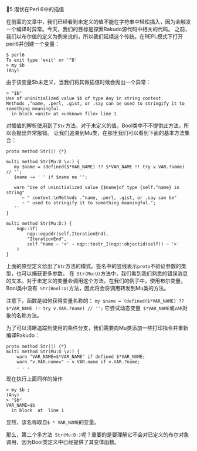 🔬5 潜伏在Perl 6中的插值

在前面的文章中，我们已经看到未定义的值不能在字符串中轻松插入，因为会触发一个编译时异常。今天，我们的目标是探索Rakudo源代码中相关的代码。
之前，我们以布尔值的定义为例来说的，所以我们延续这个传统。在REPL模式下打开perl6并创建一个变量：

```
$ perl6
To exit type 'exit' or '^D'
> my $b
(Any)
```
由于该变量$b未定义，当我们将其做插值时候会抛出一个异常：
```
> "$b"
Use of uninitialized value $b of type Any in string context.
Methods .^name, .perl, .gist, or .say can be used to stringify it to something meaningful.
  in block <unit> at <unknown file> line 1
```
对插值的解析使用到了`Str`方法。对于未定义的值，Bool类中不不提供此方法，所以会抛出异常报错。
让我们追溯到Mu类，在那里我们可以看到下面的基本方法集合：

```
proto method Str(|) {*}

multi method Str(Mu:U \v:) {
   my $name = (defined($*VAR_NAME) ?? $*VAR_NAME !! try v.VAR.?name) // '';
   $name ~= ' ' if $name ne '';
 
   warn "Use of uninitialized value {$name}of type {self.^name} in string"
      ~ " context.\nMethods .^name, .perl, .gist, or .say can be"
      ~ " used to stringify it to something meaningful.";
   ''
}

multi method Str(Mu:D:) {
    nqp::if(
        nqp::eqaddr(self,IterationEnd),
        "IterationEnd",
        self.^name ~ '<' ~ nqp::tostr_I(nqp::objectid(self)) ~ '>'
    )
}

```
上面的原型定义给出了`Str`方法的模式。签名中的竖线表示`proto`不验证参数的类型，也可以捕获更多参数。
在` Str(Mu:U)`方法中，我们看到我们熟悉的错误消息的文本。对于未定义的变量会调用这个方法。在我们的例子中，使用布尔变量，Bool类中没有` Str(Bool:U)`方法，因此将会将调用转发到Mu类的方法。

注意下，函数是如何获得变量名称的：
` my $name = (defined($*VAR_NAME) ?? $*VAR_NAME !! try v.VAR.?name) // '';
`
它尝试动态变量` $*VAR_NAME`或`VAR`对象的名称方法。

为了可以清晰追踪到使用的条件分支，我们需要向Mu类添加一些打印指令并重新编译Rakudo：
```
proto method Str(|) {*}
multi method Str(Mu:U \v:) {
    warn "VAR_NAME=$*VAR_NAME" if defined $*VAR_NAME;
    warn "v.VAR.name=" ~ v.VAR.name if v.VAR.?name;
    . . .

```
现在执行上面同样的操作
```
> my $b ;
(Any)
> "$b"
VAR_NAME=$b
  in block  at  line 1
```
显然，该名称取自`$ * VAR_NAME`的变量。

那么，第二个多方法` Str(Mu:D:)`呢？重要的是要理解它不会对已定义的布尔对象调用，因为Bool类定义中已经提供了其变体函数。

